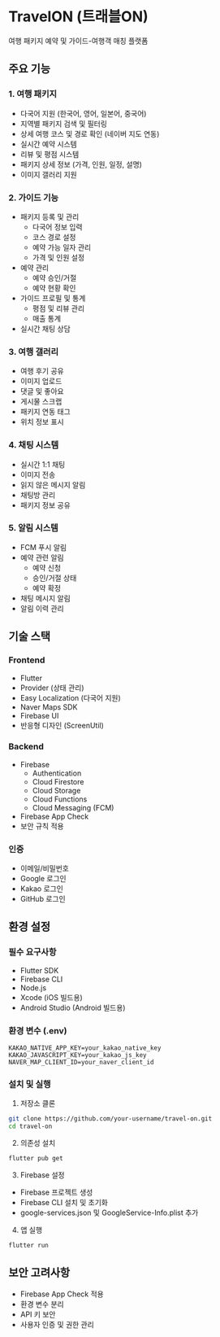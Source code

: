 # TravelON (트래블ON)

여행 패키지 예약 및 가이드-여행객 매칭 플랫폼

## 주요 기능

### 1. 여행 패키지

- 다국어 지원 (한국어, 영어, 일본어, 중국어)
- 지역별 패키지 검색 및 필터링
- 상세 여행 코스 및 경로 확인 (네이버 지도 연동)
- 실시간 예약 시스템
- 리뷰 및 평점 시스템
- 패키지 상세 정보 (가격, 인원, 일정, 설명)
- 이미지 갤러리 지원

### 2. 가이드 기능

- 패키지 등록 및 관리
  - 다국어 정보 입력
  - 코스 경로 설정
  - 예약 가능 일자 관리
  - 가격 및 인원 설정
- 예약 관리
  - 예약 승인/거절
  - 예약 현황 확인
- 가이드 프로필 및 통계
  - 평점 및 리뷰 관리
  - 매출 통계
- 실시간 채팅 상담

### 3. 여행 갤러리

- 여행 후기 공유
- 이미지 업로드
- 댓글 및 좋아요
- 게시물 스크랩
- 패키지 연동 태그
- 위치 정보 표시

### 4. 채팅 시스템

- 실시간 1:1 채팅
- 이미지 전송
- 읽지 않은 메시지 알림
- 채팅방 관리
- 패키지 정보 공유

### 5. 알림 시스템

- FCM 푸시 알림
- 예약 관련 알림
  - 예약 신청
  - 승인/거절 상태
  - 예약 확정
- 채팅 메시지 알림
- 알림 이력 관리

## 기술 스택

### Frontend

- Flutter
- Provider (상태 관리)
- Easy Localization (다국어 지원)
- Naver Maps SDK
- Firebase UI
- 반응형 디자인 (ScreenUtil)

### Backend

- Firebase
  - Authentication
  - Cloud Firestore
  - Cloud Storage
  - Cloud Functions
  - Cloud Messaging (FCM)
- Firebase App Check
- 보안 규칙 적용

### 인증

- 이메일/비밀번호
- Google 로그인
- Kakao 로그인
- GitHub 로그인

## 환경 설정

### 필수 요구사항

- Flutter SDK
- Firebase CLI
- Node.js
- Xcode (iOS 빌드용)
- Android Studio (Android 빌드용)

### 환경 변수 (.env)

```env
KAKAO_NATIVE_APP_KEY=your_kakao_native_key
KAKAO_JAVASCRIPT_KEY=your_kakao_js_key
NAVER_MAP_CLIENT_ID=your_naver_client_id
```

### 설치 및 실행

1. 저장소 클론

```bash
git clone https://github.com/your-username/travel-on.git
cd travel-on
```

2. 의존성 설치

```bash
flutter pub get
```

3. Firebase 설정

- Firebase 프로젝트 생성
- Firebase CLI 설치 및 초기화
- google-services.json 및 GoogleService-Info.plist 추가

4. 앱 실행

```bash
flutter run
```

## 보안 고려사항

- Firebase App Check 적용
- 환경 변수 분리
- API 키 보안
- 사용자 인증 및 권한 관리
